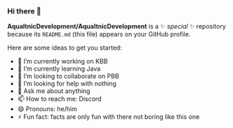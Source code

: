 ### Hi there 👋

**AqualtnicDevelopment/AqualtnicDevelopment** is a ✨ _special_ ✨ repository because its `README.md` (this file) appears on your GitHub profile.

Here are some ideas to get you started:

- 🔭 I’m currently working on KBB
- 🌱 I’m currently learning Java
- 👯 I’m looking to collaborate on PBB
- 🤔 I’m looking for help with nothing
- 💬 Ask me about anything
- 📫 How to reach me: Discord
- 😄 Pronouns: he/him
- ⚡ Fun fact: facts are only fun with there not boring like this one

